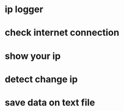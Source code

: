 # ip logger
# check internet connection
# show your ip
# detect change ip
# save data on text file






